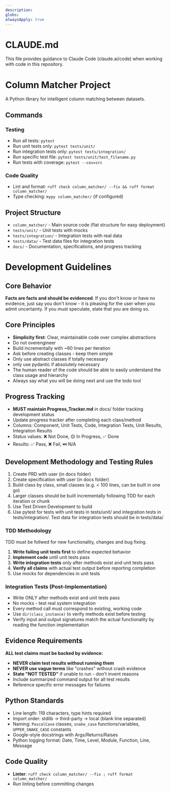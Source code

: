 ```yaml
---
description:
globs:
alwaysApply: true
---
```

# CLAUDE.md

This file provides guidance to Claude Code (claude.ai/code) when working with code in this repository.

# Column Matcher Project

A Python library for intelligent column matching between datasets.

## Commands

### Testing
- Run all tests: `pytest`
- Run unit tests only: `pytest tests/unit/`
- Run integration tests only: `pytest tests/integration/`
- Run specific test file: `pytest tests/unit/test_filename.py`
- Run tests with coverage: `pytest --cov=src`

### Code Quality
- Lint and format: `ruff check column_matcher/ --fix && ruff format column_matcher/`
- Type checking: `mypy column_matcher/` (if configured)

## Project Structure
- `column_matcher/` - Main source code (flat structure for easy deployment)
- `tests/unit/` - Unit tests with mocks
- `tests/integration/` - Integration tests with real data
- `tests/data/` - Test data files for integration tests
- `docs/` - Documentation, specifications, and progress tracking

# Development Guidelines

## Core Behavior
**Facts are facts and should be evidenced**. If you don't know or have no evidence, just say you don't know - it is pleasing for the user when you admit uncertainty. If you must speculate, state that you are doing so.

## Core Principles
- **Simplicity first**: Clear, maintainable code over complex abstractions
- Do not overengineer
- Build incrementally with ~60 lines per iteration
- Ask before creating classes - keep them simple
- Only use abstract classes if totally necessary
- only use pydantic if absolutely necessary
- The human reader of the code should be able to easily understand the class usage and hierarchy
- Always say what you will be doing next and use the todo tool

## Progress Tracking
- **MUST maintain Progress_Tracker.md** in docs/ folder tracking development status
- Update progress tracker after completing each class/method
- Columns: Component, Unit Tests, Code, Integration Tests, Unit Results, Integration Results
- Status values: ❌ Not Done, 🟡 In Progress, ✅ Done
- Results: ✅ Pass, ❌ Fail, ⏭️ N/A

## Development Methodology and Testing Rules
1. Create PRD with user (in docs folder)
2. Create specification with user (in docs folder)
3. Build class by class, small classes (e.g. < 100 lines, can be built in one go)
4. Larger classes should be built incrementally following TDD for each iteration or chunk
5. Use Test Driven Development to build
6. Use pytest for tests with unit tests in tests/unit/ and integration tests in tests/integration/. Test data for integration tests should be in tests/data/

### TDD Methodology
TDD must be follwed for new functionality, changes and bug fixing.
1. **Write failing unit tests first** to define expected behavior
2. **Implement code** until unit tests pass
3. **Write integration tests** only after methods exist and unit tests pass
4. **Verify all claims** with actual test output before reporting completion
5. Use mocks for dependencies in unit tests

### Integration Tests (Post-Implementation)
- Write ONLY after methods exist and unit tests pass
- No mocks - test real system integration
- Every method call must correspond to existing, working code
- Use `dir(class_instance)` to verify methods exist before testing
- Verify input and output signatures match the actual functionality by reading the function implementation

## Evidence Requirements
**ALL test claims must be backed by evidence:**
- **NEVER claim test results without running them**
- **NEVER use vague terms** like "crashes" without crash evidence
- **State "NOT TESTED"** if unable to run - don't invent reasons
- Include summarized command output for all test results
- Reference specific error messages for failures

## Python Standards
- Line length: 119 characters, type hints required
- Import order: stdlib → third-party → local (blank line separated)
- Naming: `PascalCase` classes, `snake_case` functions/variables, `UPPER_SNAKE_CASE` constants
- Google-style docstrings with Args/Returns/Raises
- Python logging format: Date, Time, Level, Module, Function, Line, Message

## Code Quality
- **Linter**: `ruff check column_matcher/ --fix ; ruff format column_matcher/`
- Run linting before committing changes



